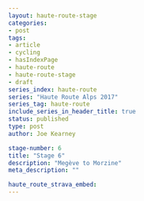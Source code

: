 ```yaml
---
layout: haute-route-stage
categories:
- post
tags:
- article
- cycling
- hasIndexPage
- haute-route
- haute-route-stage
- draft
series_index: haute-route
series: "Haute Route Alps 2017"
series_tag: haute-route
include_series_in_header_title: true
status: published
type: post
author: Joe Kearney

stage-number: 6
title: "Stage 6"
description: "Megève to Morzine"
meta_description: ""

haute_route_strava_embed:
---
```

